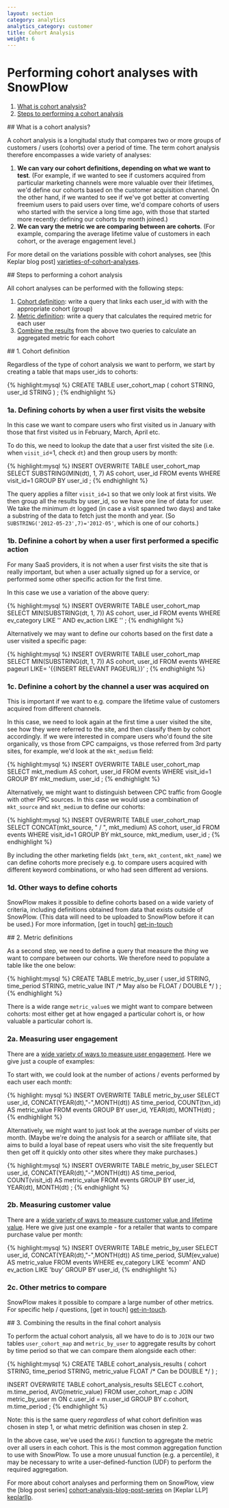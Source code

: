 ```yaml
---
layout: section
category: analytics
analytics_category: customer
title: Cohort Analysis
weight: 6
---
```


# Performing cohort analyses with SnowPlow

1. [What is cohort analysis?](#what)
2. [Steps to performing a cohort analysis](#steps)

<a name="what" />
## What is a cohort analysis?

A cohort analysis is a longitudal study that compares two or more groups of customers / users (cohorts) over a period of time. The term cohort analysis therefore encompasses a wide variety of analyses:

1. **We can vary our cohort definitions, depending on what we want to test**. (For example, if we wanted to see if customers acquired from particular marketing channels were more valuable over their lifetimes, we'd define our cohorts based on the customer acquisition channel. On the other hand, if we wanted to see if we've got better at converting freemium users to paid users over time, we'd compare cohorts of users who started with the service a long time ago, with those that started more recently: defining our cohorts by month joined.) 
2. **We can vary the metric we are comparing between are cohorts**. (For example, comparing the average lifetime value of customers in each cohort, or the average engagement level.)

For more detail on the variations possible with cohort analyses, see [this Keplar blog post] [varieties-of-cohort-analyses].

<a name="steps" />
## Steps to performing a cohort analysis

All cohort analyses can be performed with the following steps:

1. [Cohort definition](#cohort-definition): write a query that links each user_id with with the appropriate cohort (group)
2. [Metric definition](#metric-definition): write a query that calculates the required metric for each user
3. [Combine the results](#combinetheresults) from the above two queries to calculate an aggregated metric for each cohort

<a name="cohort-definition" />
## 1. Cohort definition

Regardless of the type of cohort analysis we want to perform, we start by creating a table that maps user_ids to cohorts:

{% highlight:mysql %}
CREATE TABLE user_cohort_map (
	cohort STRING,
	user_id STRING
) ;
{% endhighlight %}


### 1a. Defining cohorts by when a user first visits the website

In this case we want to compare users who first visited us in January with those that first visited us in February, March, April etc.

To do this, we need to lookup the date that a user first visited the site (i.e. when `visit_id`=1, check `dt`) and then group users by month:
	
{% highlight:mysql %}
INSERT OVERWRITE TABLE user_cohort_map
SELECT
SUBSTRING(MIN(dt), 1, 7) AS cohort,
user_id
FROM events
WHERE visit_id=1
GROUP BY user_id ;
{% endhighlight %}

The query applies a filter `visit_id=1` so that we only look at first visits. We then group all the results by user_id, so we have one line of data for user. We take the minimum `dt` logged (in case a visit spanned two days) and take a substring of the data to fetch just the month and year. (So `SUBSTRING('2012-05-23',7)='2012-05'`, which is one of our cohorts.)

### 1b. Definine a cohort by when a user first performed a specific action

For many SaaS providers, it is not when a user first visits the site that is really important, but when a user actually signed up for a service, or performed some other specific action for the first time. 

In this case we use a variation of the above query:

{% highlight:mysql %}
INSERT OVERWRITE TABLE user_cohort_map
SELECT
MIN(SUBSTRING(dt, 1, 7)) AS cohort,
user_id
FROM events
WHERE 
ev_category LIKE '<INSERT RELEVANT CATEGORY e.g. subscription>'
AND ev_action LIKE '<INSERT RELEVANT ACTION e.g. signup>' ;
{% endhighlight %} 

Alternatively we may want to define our cohorts based on the first date a user visited a specific page:

{% highlight:mysql %}
INSERT OVERWRITE TABLE user_cohort_map
SELECT
MIN(SUBSTRING(dt, 1, 7)) AS cohort,
user_id
FROM events
WHERE 
pageurl LIKE= '{{INSERT RELEVANT PAGEURL}}' ; 
{% endhighlight %}

### 1c. Definine a cohort by the channel a user was acquired on

This is important if we want to e.g. compare the lifetime value of customers acquired from different channels.

In this case, we need to look again at the first time a user visited the site, see how they were referred to the site, and then classify them by cohort accordingly. If we were interested in compare users who'd found the site organically, vs those from CPC campaigns, vs those referred from 3rd party sites, for example, we'd look at the `mkt_medium` field:

{% highlight:mysql %}
INSERT OVERWRITE TABLE user_cohort_map
SELECT
mkt_medium AS cohort,
user_id
FROM events
WHERE visit_id=1
GROUP BY mkt_medium, user_id ; 
{% endhighlight %}

Alternatively, we might want to distinguish between CPC traffic from Google with other PPC sources. In this case we would use a combination of `mkt_source` and `mkt_medium` to define our cohorts:

{% highlight:mysql %}
INSERT OVERWRITE TABLE user_cohort_map
SELECT
CONCAT(mkt_source, " / ", mkt_medium) AS cohort,
user_id
FROM events
WHERE visit_id=1
GROUP BY mkt_source, mkt_medium, user_id ;
{% endhighlight %}

By including the other marketing fields (`mkt_term`, `mkt_content`, `mkt_name`) we can define cohorts more precisely e.g. to compare users acquired with different keyword combinations, or who had seen different ad versions.

### 1d. Other ways to define cohorts

SnowPlow makes it possible to define cohorts based on a wide variety of criteria, including definitions obtained from data that exists outside of SnowPlow. (This data will need to be uploaded to SnowPlow before it can be used.) For more information, [get in touch] [get-in-touch]


<a name="metric-definition" />
## 2. Metric definitions

As a second step, we need to define a query that measure the _thing_ we want to compare between our cohorts. We therefore need to populate a table like the one below:

{% highlight:mysql %}
CREATE TABLE metric_by_user (
user_id STRING,
time_period STRING,
metric_value INT /* May also be FLOAT / DOUBLE */
) ;
{% endhighlight %}

There is a wide range `metric_value`s we might want to compare between cohorts: most either get at how engaged a particular cohort is, or how valuable a particular cohort is. 

### 2a. Measuring user engagement

There are a [wide variety of ways to measure user engagement][user-engagement]. Here we give just a couple of examples:

To start with, we could look at the number of actions / events performed by each user each month:

{% highlight: mysql %}
INSERT OVERWRITE TABLE metric_by_user
SELECT
user_id,
CONCAT(YEAR(dt),"-",MONTH(dt)) AS time_period,
COUNT(txn_id) AS metric_value
FROM events
GROUP BY user_id, YEAR(dt), MONTH(dt) ;
{% endhighlight %}

Alternatively, we might want to just look at the average number of visits per month. (Maybe we're doing the analysis for a search or affiliate site, that aims to build a loyal base of repeat users who visit the site frequently but then get off it quickly onto other sites where they make purchases.)

{% highlight:mysql %}
INSERT OVERWRITE TABLE metric_by_user
SELECT
user_id,
CONCAT(YEAR(dt),"-",MONTH(dt)) AS time_period,
COUNT(visit_id) AS metric_value
FROM events
GROUP BY user_id, YEAR(dt), MONTH(dt) ;
{% endhighlight %}

### 2b. Measuring customer value

There are a [wide variety of ways to measure customer value and lifetime value][clv]. Here we give just one example - for a retailer that wants to compare purchase value per month:

{% highlight:mysql %}
INSERT OVERWRITE TABLE metric_by_user
SELECT
user_id,
CONCAT(YEAR(dt),"-",MONTH(dt)) AS time_period,
SUM(ev_value) AS metric_value
FROM events
WHERE ev_category LIKE 'ecomm'
AND ev_action LIKE 'buy'
GROUP BY user_id,
{% endhighlight %}

### 2c. Other metrics to compare

SnowPlow makes it possible to compare a large number of other metrics. For specific help / questions, [get in touch] [get-in-touch].

<a name="combinetheresults" />
## 3. Combining the results in the final cohort analysis

To perform the actual cohort analysis, all we have to do is to `JOIN` our two tables `user_cohort_map` and `metric_by_user` to aggregate results by cohort by time period so that we can compare them alongside each other:

{% highlight:mysql %}
CREATE TABLE cohort_analysis_results (
cohort STRING,
time_period STRING,
metric_value FLOAT /* Can be DOUBLE */
) ;

INSERT OVERWRITE TABLE cohort_analysis_results
SELECT
c.cohort,
m.time_period,
AVG(metric_value)
FROM
user_cohort_map c
JOIN metric_by_user m
ON c.user_id = m.user_id
GROUP BY c.cohort, m.time_period ;
{% endhighlight %}

Note: this is the same query *regardless* of what cohort definition was chosen in step 1, or what metric definition was chosen in step 2.

In the above case, we've used the `AVG()` function to aggregate the metric over all users in each cohort. This is the most common aggregation function to use with SnowPlow. To use a more unusual function (e.g. a percentile), it may be necessary to write a user-defined-function (UDF) to perform the required aggregation.

For more about cohort analyses and performing them on SnowPlow, view the [blog post series] [cohort-analysis-blog-post-series] on [Keplar LLP] [keplarllp].

[user-engagement]: /analytics/customer-analytics/user-engagement.html
[clv]: /analytics/customer-analytics/customer-lifetime-value.html
[cohort-analysis-blog-post-series]: http://www.keplarllp.com/blog/2012/05/performing-cohort-analysis-on-web-analytics-data-using-snowplow
[get-in-touch]: mailto:contact@snowplowanalytics.com
[keplarllp]: http://www.keplarllp.com
[varieties-of-cohort-analyses]: http://www.keplarllp.com/blog/2012/05/on-the-wide-variety-of-different-cohort-analyses-possible-with-snowplow